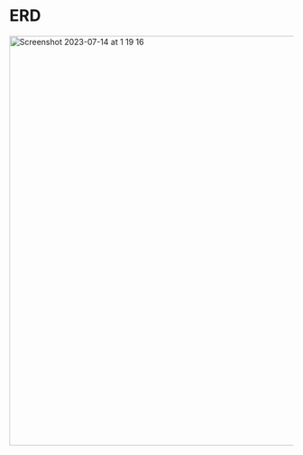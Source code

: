 # ERD

<img width="726" alt="Screenshot 2023-07-14 at 1 19 16" src="https://github.com/letsgo-nation/blog_lv4/assets/131455266/f92418d4-8c5b-40d6-b22e-d208448d1b05">
